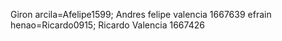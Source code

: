 Giron arcila=Afelipe1599; Andres felipe valencia 1667639
efrain henao=Ricardo0915; Ricardo Valencia 1667426
